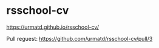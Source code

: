 # rsschool-cv
https://urmatd.github.io/rsschool-cv/

Pull reguest: https://github.com/urmatd/rsschool-cv/pull/3
